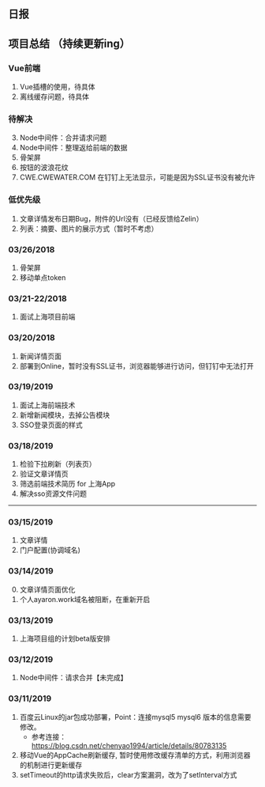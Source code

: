 ## 日报

## 项目总结 （持续更新ing）
### Vue前端
1. Vue插槽的使用，待具体
2. 离线缓存问题，待具体

### 待解决
3. Node中间件：合并请求问题
4. Node中间件：整理返给前端的数据
6. 骨架屏
8. 按钮的波浪花纹
10. CWE.CWEWATER.COM 在钉钉上无法显示，可能是因为SSL证书没有被允许

### 低优先级
1. 文章详情发布日期Bug，附件的Url没有（已经反馈给Zelin）
2. 列表：摘要、图片的展示方式（暂时不考虑）

### 03/26/2018
1. 骨架屏
2. 移动单点token

### 03/21-22/2018
1. 面试上海项目前端

### 03/20/2018
1. 新闻详情页面
2. 部署到Online，暂时没有SSL证书，浏览器能够进行访问，但钉钉中无法打开

### 03/19/2019
1. 面试上海前端技术
2. 新增新闻模块，去掉公告模块
3. SSO登录页面的样式

### 03/18/2019
1. 检验下拉刷新（列表页）
2. 验证文章详情页
3. 筛选前端技术简历 for 上海App
4. 解决sso资源文件问题

---------------------------------------------------
### 03/15/2019
1. 文章详情
2. 门户配置(协调域名)

### 03/14/2019
0. 文章详情页面优化
1. 个人ayaron.work域名被阻断，在重新开启

### 03/13/2019
1. 上海项目组的计划beta版安排 

### 03/12/2019
1. Node中间件：请求合并【未完成】

### 03/11/2019
1. 百度云Linux的jar包成功部署，Point：连接mysql5 mysql6 版本的信息需要修改。
    - 参考连接：https://blog.csdn.net/chenyao1994/article/details/80783135
2. 移动Vue的AppCache刷新缓存, 暂时使用修改缓存清单的方式，利用浏览器的机制进行更新缓存
3. setTimeout的http请求失败后，clear方案漏洞，改为了setInterval方式
